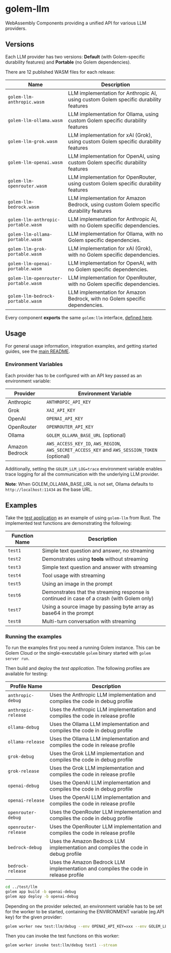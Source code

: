 # golem-llm

WebAssembly Components providing a unified API for various LLM providers.

## Versions

Each LLM provider has two versions: **Default** (with Golem-specific durability features) and **Portable** (no Golem dependencies).

There are 12 published WASM files for each release:

| Name                                 | Description                                                                            |
|--------------------------------------|----------------------------------------------------------------------------------------|
| `golem-llm-anthropic.wasm`           | LLM implementation for Anthropic AI, using custom Golem specific durability features   |
| `golem-llm-ollama.wasm`              | LLM implementation for Ollama, using custom Golem specific durability features         |
| `golem-llm-grok.wasm`                | LLM implementation for xAI (Grok), using custom Golem specific durability features     |
| `golem-llm-openai.wasm`              | LLM implementation for OpenAI, using custom Golem specific durability features         |
| `golem-llm-openrouter.wasm`          | LLM implementation for OpenRouter, using custom Golem specific durability features     |
| `golem-llm-bedrock.wasm`             | LLM implementation for Amazon Bedrock, using custom Golem specific durability features |
| `golem-llm-anthropic-portable.wasm`  | LLM implementation for Anthropic AI, with no Golem specific dependencies.              |
| `golem-llm-ollama-portable.wasm`     | LLM implementation for Ollama, with no Golem specific dependencies.                    |
| `golem-llm-grok-portable.wasm`       | LLM implementation for xAI (Grok), with no Golem specific dependencies.                |
| `golem-llm-openai-portable.wasm`     | LLM implementation for OpenAI, with no Golem specific dependencies.                    |
| `golem-llm-openrouter-portable.wasm` | LLM implementation for OpenRouter, with no Golem specific dependencies.                |
| `golem-llm-bedrock-portable.wasm`    | LLM implementation for Amazon Bedrock, with no Golem specific dependencies.            |

Every component **exports** the same `golem:llm` interface, [defined here](wit/golem-llm.wit).

## Usage

For general usage information, integration examples, and getting started guides, see the [main README](../README.md).

### Environment Variables

Each provider has to be configured with an API key passed as an environment variable:

| Provider       | Environment Variable                                                                          |
|----------------|-----------------------------------------------------------------------------------------------|
| Anthropic      | `ANTHROPIC_API_KEY`                                                                           |
| Grok           | `XAI_API_KEY`                                                                                 |
| OpenAI         | `OPENAI_API_KEY`                                                                              |
| OpenRouter     | `OPENROUTER_API_KEY`                                                                          |
| Ollama         | `GOLEM_OLLAMA_BASE_URL` (optional)                                                            |
| Amazon Bedrock | `AWS_ACCESS_KEY_ID`, `AWS_REGION`, `AWS_SECRET_ACCESS_KEY` and `AWS_SESSION_TOKEN` (optional) |

Additionally, setting the `GOLEM_LLM_LOG=trace` environment variable enables trace logging for all the communication
with the underlying LLM provider.

**Note**: When GOLEM_OLLAMA_BASE_URL is not set, Ollama defaults to `http://localhost:11434` as the base URL.

## Examples

Take the [test application](../test/llm/components-rust/test-llm/src/lib.rs) as an example of using `golem-llm` from Rust. 
The implemented test functions are demonstrating the following:

| Function Name | Description                                                                                |
|---------------|--------------------------------------------------------------------------------------------|
| `test1`       | Simple text question and answer, no streaming                                              | 
| `test2`       | Demonstrates using **tools** without streaming                                             |
| `test3`       | Simple text question and answer with streaming                                             |
| `test4`       | Tool usage with streaming                                                                  |
| `test5`       | Using an image in the prompt                                                               |
| `test6`       | Demonstrates that the streaming response is continued in case of a crash (with Golem only) |
| `test7`       | Using a source image by passing byte array as base64 in the prompt                         |
| `test8`       | Multi-turn conversation with streaming                                                      |

### Running the examples

To run the examples first you need a running Golem instance. This can be Golem Cloud or the single-executable `golem`
binary started with `golem server run`.

Then build and deploy the _test application_. The following profiles are available for testing:

| Profile Name         | Description                                                                           |
|----------------------|---------------------------------------------------------------------------------------|
| `anthropic-debug`    | Uses the Anthropic LLM implementation and compiles the code in debug profile          |
| `anthropic-release`  | Uses the Anthropic LLM implementation and compiles the code in release profile        |
| `ollama-debug`       | Uses the Ollama LLM implementation and compiles the code in debug profile             |
| `ollama-release`     | Uses the Ollama LLM implementation and compiles the code in release profile           |
| `grok-debug`         | Uses the Grok LLM implementation and compiles the code in debug profile               |
| `grok-release`       | Uses the Grok LLM implementation and compiles the code in release profile             |
| `openai-debug`       | Uses the OpenAI LLM implementation and compiles the code in debug profile             |
| `openai-release`     | Uses the OpenAI LLM implementation and compiles the code in release profile           |
| `openrouter-debug`   | Uses the OpenRouter LLM implementation and compiles the code in debug profile         |
| `openrouter-release` | Uses the OpenRouter LLM implementation and compiles the code in release profile       |
| `bedrock-debug`      | Uses the Amazon Bedrock LLM implementation and compiles the code in debug profile     |
| `bedrock-release`    | Uses the Amazon Bedrock LLM implementation and compiles the code in release profile   |

```bash
cd ../test/llm
golem app build -b openai-debug
golem app deploy -b openai-debug
```

Depending on the provider selected, an environment variable has to be set for the worker to be started, containing the ENVIRONMENT variable (eg.API key) for the given provider:

```bash
golem worker new test:llm/debug --env OPENAI_API_KEY=xxx --env GOLEM_LLM_LOG=trace
```

Then you can invoke the test functions on this worker:

```bash
golem worker invoke test:llm/debug test1 --stream 
```



